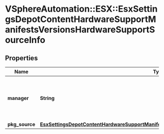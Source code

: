# VSphereAutomation::ESX::EsxSettingsDepotContentHardwareSupportManifestsVersionsHardwareSupportSourceInfo

## Properties
Name | Type | Description | Notes
------------ | ------------- | ------------- | -------------
**manager** | **String** | Manager for the HSP manifest (the HW Support Manager, or HSM). | 
**pkg_source** | [**EsxSettingsDepotContentHardwareSupportManifestsVersionsHardwareSupportSourcePackageInfo**](EsxSettingsDepotContentHardwareSupportManifestsVersionsHardwareSupportSourcePackageInfo.md) |  | 


